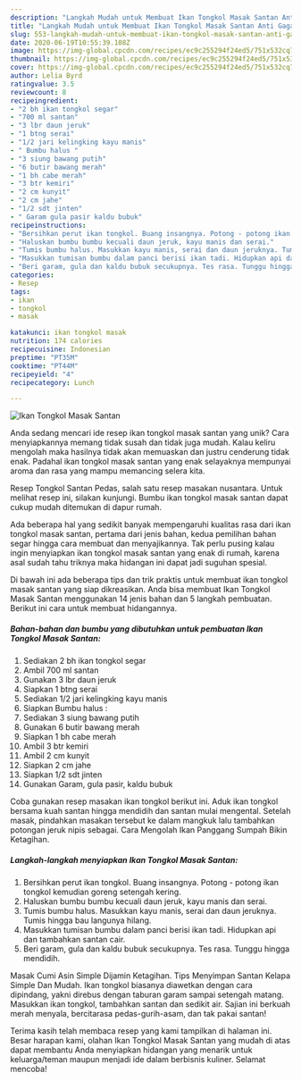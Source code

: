 ```yaml
---
description: "Langkah Mudah untuk Membuat Ikan Tongkol Masak Santan Anti Gagal"
title: "Langkah Mudah untuk Membuat Ikan Tongkol Masak Santan Anti Gagal"
slug: 553-langkah-mudah-untuk-membuat-ikan-tongkol-masak-santan-anti-gagal
date: 2020-06-19T10:55:39.108Z
image: https://img-global.cpcdn.com/recipes/ec9c255294f24ed5/751x532cq70/ikan-tongkol-masak-santan-foto-resep-utama.jpg
thumbnail: https://img-global.cpcdn.com/recipes/ec9c255294f24ed5/751x532cq70/ikan-tongkol-masak-santan-foto-resep-utama.jpg
cover: https://img-global.cpcdn.com/recipes/ec9c255294f24ed5/751x532cq70/ikan-tongkol-masak-santan-foto-resep-utama.jpg
author: Lelia Byrd
ratingvalue: 3.5
reviewcount: 8
recipeingredient:
- "2 bh ikan tongkol segar"
- "700 ml santan"
- "3 lbr daun jeruk"
- "1 btng serai"
- "1/2 jari kelingking kayu manis"
- " Bumbu halus "
- "3 siung bawang putih"
- "6 butir bawang merah"
- "1 bh cabe merah"
- "3 btr kemiri"
- "2 cm kunyit"
- "2 cm jahe"
- "1/2 sdt jinten"
- " Garam gula pasir kaldu bubuk"
recipeinstructions:
- "Bersihkan perut ikan tongkol. Buang insangnya. Potong - potong ikan tongkol kemudian goreng setengah kering."
- "Haluskan bumbu bumbu kecuali daun jeruk, kayu manis dan serai."
- "Tumis bumbu halus. Masukkan kayu manis, serai dan daun jeruknya. Tumis hingga bau langunya hilang."
- "Masukkan tumisan bumbu dalam panci berisi ikan tadi. Hidupkan api dan tambahkan santan cair."
- "Beri garam, gula dan kaldu bubuk secukupnya. Tes rasa. Tunggu hingga mendidih."
categories:
- Resep
tags:
- ikan
- tongkol
- masak

katakunci: ikan tongkol masak 
nutrition: 174 calories
recipecuisine: Indonesian
preptime: "PT35M"
cooktime: "PT44M"
recipeyield: "4"
recipecategory: Lunch

---
```



![Ikan Tongkol Masak Santan](https://img-global.cpcdn.com/recipes/ec9c255294f24ed5/751x532cq70/ikan-tongkol-masak-santan-foto-resep-utama.jpg)

Anda sedang mencari ide resep ikan tongkol masak santan yang unik? Cara menyiapkannya memang tidak susah dan tidak juga mudah. Kalau keliru mengolah maka hasilnya tidak akan memuaskan dan justru cenderung tidak enak. Padahal ikan tongkol masak santan yang enak selayaknya mempunyai aroma dan rasa yang mampu memancing selera kita.

Resep Tongkol Santan Pedas, salah satu resep masakan nusantara. Untuk melihat resep ini, silakan kunjungi. Bumbu ikan tongkol masak santan dapat cukup mudah ditemukan di dapur rumah.

Ada beberapa hal yang sedikit banyak mempengaruhi kualitas rasa dari ikan tongkol masak santan, pertama dari jenis bahan, kedua pemilihan bahan segar hingga cara membuat dan menyajikannya. Tak perlu pusing kalau ingin menyiapkan ikan tongkol masak santan yang enak di rumah, karena asal sudah tahu triknya maka hidangan ini dapat jadi suguhan spesial.


Di bawah ini ada beberapa tips dan trik praktis untuk membuat ikan tongkol masak santan yang siap dikreasikan. Anda bisa membuat Ikan Tongkol Masak Santan menggunakan 14 jenis bahan dan 5 langkah pembuatan. Berikut ini cara untuk membuat hidangannya.

<!--inarticleads1-->

##### Bahan-bahan dan bumbu yang dibutuhkan untuk pembuatan Ikan Tongkol Masak Santan:

1. Sediakan 2 bh ikan tongkol segar
1. Ambil 700 ml santan
1. Gunakan 3 lbr daun jeruk
1. Siapkan 1 btng serai
1. Sediakan 1/2 jari kelingking kayu manis
1. Siapkan  Bumbu halus :
1. Sediakan 3 siung bawang putih
1. Gunakan 6 butir bawang merah
1. Siapkan 1 bh cabe merah
1. Ambil 3 btr kemiri
1. Ambil 2 cm kunyit
1. Siapkan 2 cm jahe
1. Siapkan 1/2 sdt jinten
1. Gunakan  Garam, gula pasir, kaldu bubuk


Coba gunakan resep masakan ikan tongkol berikut ini. Aduk ikan tongkol bersama kuah santan hingga mendidih dan santan mulai mengental. Setelah masak, pindahkan masakan tersebut ke dalam mangkuk lalu tambahkan potongan jeruk nipis sebagai. Cara Mengolah Ikan Panggang Sumpah Bikin Ketagihan. 

<!--inarticleads2-->

##### Langkah-langkah menyiapkan Ikan Tongkol Masak Santan:

1. Bersihkan perut ikan tongkol. Buang insangnya. Potong - potong ikan tongkol kemudian goreng setengah kering.
1. Haluskan bumbu bumbu kecuali daun jeruk, kayu manis dan serai.
1. Tumis bumbu halus. Masukkan kayu manis, serai dan daun jeruknya. Tumis hingga bau langunya hilang.
1. Masukkan tumisan bumbu dalam panci berisi ikan tadi. Hidupkan api dan tambahkan santan cair.
1. Beri garam, gula dan kaldu bubuk secukupnya. Tes rasa. Tunggu hingga mendidih.


Masak Cumi Asin Simple Dijamin Ketagihan. Tips Menyimpan Santan Kelapa Simple Dan Mudah. Ikan tongkol biasanya diawetkan dengan cara dipindang, yakni direbus dengan taburan garam sampai setengah matang. Masukkan ikan tongkol, tambahkan santan dan sedikit air. Sajian ini berkuah merah menyala, bercitarasa pedas-gurih-asam, dan tak pakai santan! 

Terima kasih telah membaca resep yang kami tampilkan di halaman ini. Besar harapan kami, olahan Ikan Tongkol Masak Santan yang mudah di atas dapat membantu Anda menyiapkan hidangan yang menarik untuk keluarga/teman maupun menjadi ide dalam berbisnis kuliner. Selamat mencoba!
